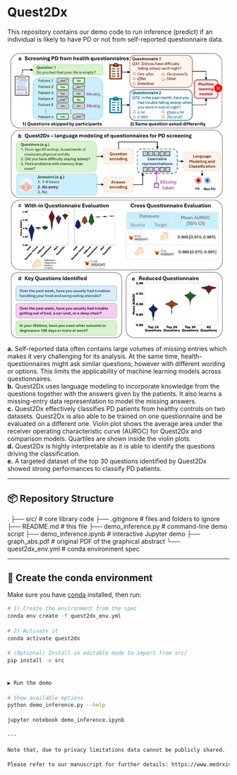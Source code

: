 # Quest2Dx

This repository contains our demo code to run inference (predict) if an individual is likely to have PD or not from self-reported questionnaire data.

![Graphical overview of Quest2Dx](figures/graph_abs.png)  
**a.** Self-reported data often contains large volumes of missing entries which makes it very challenging for its analysis. At the same time, health-questionnaires might ask similar questions; however with different wording or options. This limits the applicability of machine learning models across questionnaires.  
**b.** Quest2Dx uses language modeling to incorporate knowledge from the questions together with the answers given by the patients. It also learns a missing-entry data representation to model the missing answers.  
**c.** Quest2Dx effectively classifies PD patients from healthy controls on two datasets. Quest2Dx is also able to be trained on one questionnaire and be evaluated on a different one. Violin plot shows the average area under the receiver operating characteristic curve (AUROC) for Quest2Dx and comparison models. Quartiles are shown inside the violin plots.  
**d.** Quest2Dx is highly interpretable as it is able to identify the questions driving the classification.  
**e.** A targeted dataset of the top 30 questions identified by Quest2Dx showed strong performances to classify PD patients.

---

## 📦 Repository Structure
.
├── src/ # core library code
├── .gitignore # files and folders to ignore
├── README.md # this file
├── demo_inference.py # command-line demo script
├── demo_inference.ipynb # interactive Jupyter demo
├── graph_abs.pdf # original PDF of the graphical abstract
└── quest2dx_env.yml # conda environment spec

---

## 🔨 Create the conda environment

Make sure you have [conda](https://docs.conda.io/) installed, then run:

```bash
# 1) Create the environment from the spec
conda env create -f quest2dx_env.yml

# 2) Activate it
conda activate quest2dx

# (Optional) Install in editable mode to import from src/
pip install -e src


▶️ Run the demo

# Show available options
python demo_inference.py --help

jupyter notebook demo_inference.ipynb

---

Note that, due to privacy limitations data cannot be publicly shared.

Please refer to our manuscript for further details: https://www.medrxiv.org/content/10.1101/2024.09.23.24314200v1.full-text

